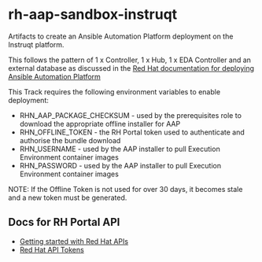 # rh-aap-sandbox-instruqt

Artifacts to create an Ansible Automation Platform deployment on the Instruqt platform.

This follows the pattern of 1 x Controller, 1 x Hub, 1 x EDA Controller and an external database as discussed in the [Red Hat documentation for deploying Ansible Automation Platform](https://docs.redhat.com/en/documentation/red_hat_ansible_automation_platform/2.4/html/red_hat_ansible_automation_platform_installation_guide/assembly-platform-install-scenario#ref-single-controller-hub-eda-with-managed-db)

This Track requires the following environment variables to enable deployment:

* RHN_AAP_PACKAGE_CHECKSUM - used by the prerequisites role to download the appropriate offline installer for AAP
* RHN_OFFLINE_TOKEN - the RH Portal token used to authenticate and authorise the bundle download
* RHN_USERNAME - used by the AAP installer to pull Execution Environment container images
* RHN_PASSWORD - used by the AAP installer to pull Execution Environment container images

NOTE: If the Offline Token is not used for over 30 days, it becomes stale and a new token must be generated.

## Docs for RH Portal API

- [Getting started with Red Hat APIs
](https://access.redhat.com/articles/3626371)
- [Red Hat API Tokens
](https://access.redhat.com/management/api)
